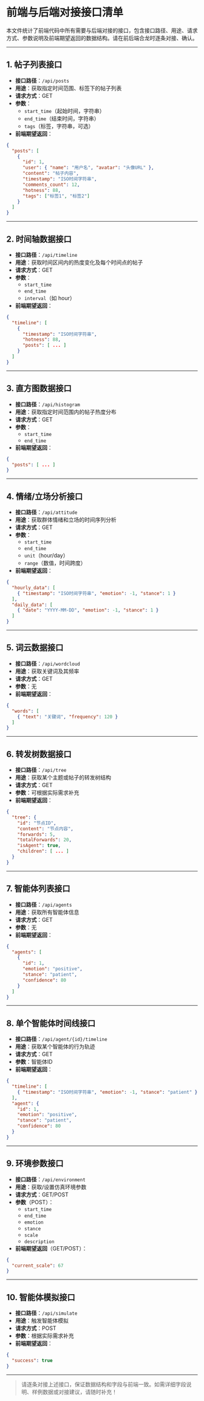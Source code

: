 # 前端与后端对接接口清单

本文件统计了前端代码中所有需要与后端对接的接口，包含接口路径、用途、请求方式、参数说明及前端期望返回的数据结构。请在前后端合龙时逐条对接、确认。

---

## 1. 帖子列表接口
- **接口路径**：`/api/posts`
- **用途**：获取指定时间范围、标签下的帖子列表
- **请求方式**：GET
- **参数**：
  - `start_time`（起始时间，字符串）
  - `end_time`（结束时间，字符串）
  - `tags`（标签，字符串，可选）
- **前端期望返回**：
```json
{
  "posts": [
    {
      "id": 1,
      "user": { "name": "用户名", "avatar": "头像URL" },
      "content": "帖子内容",
      "timestamp": "ISO时间字符串",
      "comments_count": 12,
      "hotness": 88,
      "tags": ["标签1", "标签2"]
    }
  ]
}
```

---

## 2. 时间轴数据接口
- **接口路径**：`/api/timeline`
- **用途**：获取时间区间内的热度变化及每个时间点的帖子
- **请求方式**：GET
- **参数**：
  - `start_time`
  - `end_time`
  - `interval`（如 hour）
- **前端期望返回**：
```json
{
  "timeline": [
    {
      "timestamp": "ISO时间字符串",
      "hotness": 88,
      "posts": [ ... ]
    }
  ]
}
```

---

## 3. 直方图数据接口
- **接口路径**：`/api/histogram`
- **用途**：获取指定时间范围内的帖子热度分布
- **请求方式**：GET
- **参数**：
  - `start_time`
  - `end_time`
- **前端期望返回**：
```json
{
  "posts": [ ... ]
}
```

---

## 4. 情绪/立场分析接口
- **接口路径**：`/api/attitude`
- **用途**：获取群体情绪和立场的时间序列分析
- **请求方式**：GET
- **参数**：
  - `start_time`
  - `end_time`
  - `unit`（hour/day）
  - `range`（数值，时间跨度）
- **前端期望返回**：
```json
{
  "hourly_data": [
    { "timestamp": "ISO时间字符串", "emotion": -1, "stance": 1 }
  ],
  "daily_data": [
    { "date": "YYYY-MM-DD", "emotion": -1, "stance": 1 }
  ]
}
```

---

## 5. 词云数据接口
- **接口路径**：`/api/wordcloud`
- **用途**：获取关键词及其频率
- **请求方式**：GET
- **参数**：无
- **前端期望返回**：
```json
{
  "words": [
    { "text": "关键词", "frequency": 120 }
  ]
}
```

---

## 6. 转发树数据接口
- **接口路径**：`/api/tree`
- **用途**：获取某个主题或帖子的转发树结构
- **请求方式**：GET
- **参数**：可根据实际需求补充
- **前端期望返回**：
```json
{
  "tree": {
    "id": "节点ID",
    "content": "节点内容",
    "forwards": 5,
    "totalForwards": 20,
    "isAgent": true,
    "children": [ ... ]
  }
}
```

---

## 7. 智能体列表接口
- **接口路径**：`/api/agents`
- **用途**：获取所有智能体信息
- **请求方式**：GET
- **参数**：无
- **前端期望返回**：
```json
{
  "agents": [
    {
      "id": 1,
      "emotion": "positive",
      "stance": "patient",
      "confidence": 80
    }
  ]
}
```

---

## 8. 单个智能体时间线接口
- **接口路径**：`/api/agent/{id}/timeline`
- **用途**：获取某个智能体的行为轨迹
- **请求方式**：GET
- **参数**：智能体ID
- **前端期望返回**：
```json
{
  "timeline": [
    { "timestamp": "ISO时间字符串", "emotion": -1, "stance": "patient" }
  ],
  "agent": {
    "id": 1,
    "emotion": "positive",
    "stance": "patient",
    "confidence": 80
  }
}
```

---

## 9. 环境参数接口
- **接口路径**：`/api/environment`
- **用途**：获取/设置仿真环境参数
- **请求方式**：GET/POST
- **参数**（POST）：
  - `start_time`
  - `end_time`
  - `emotion`
  - `stance`
  - `scale`
  - `description`
- **前端期望返回**（GET/POST）：
```json
{
  "current_scale": 67
}
```

---

## 10. 智能体模拟接口
- **接口路径**：`/api/simulate`
- **用途**：触发智能体模拟
- **请求方式**：POST
- **参数**：根据实际需求补充
- **前端期望返回**：
```json
{
  "success": true
}
```

---

> 请逐条对接上述接口，保证数据结构和字段与前端一致。如需详细字段说明、样例数据或对接建议，请随时补充！ 
